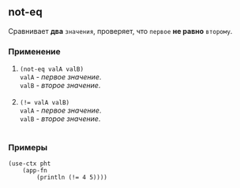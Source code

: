 ## not-eq
Сравнивает __два__ `значения`, проверяет, что `первое` __не равно__ `второму`.

### Применение

1. `(not-eq valA valB)`<br>
`valA` - _первое значение_.<br>
`valB` - _второе значение_.<br><br>
2. `(!= valA valB)`<br>
`valA` - _первое значение_.<br>
`valB` - _второе значение_.<br><br>

### Примеры

```pihta
(use-ctx pht
    (app-fn
        (println (!= 4 5))))
```